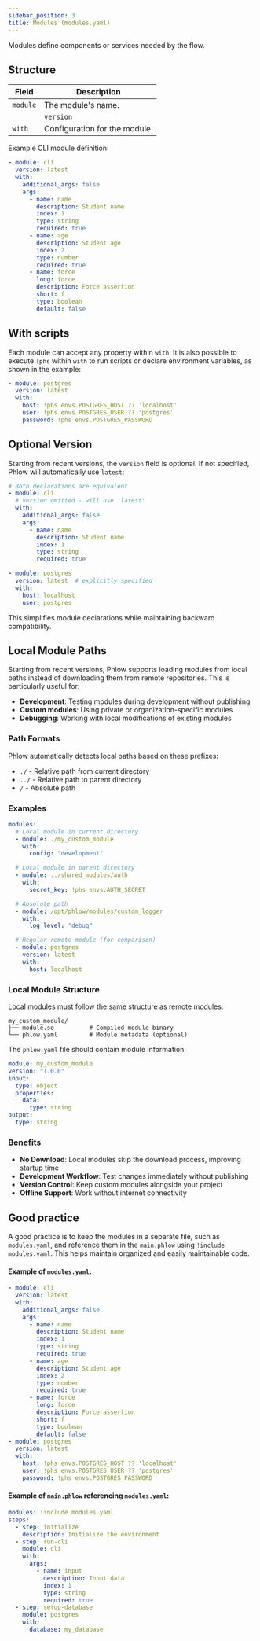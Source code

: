 ```yaml
---
sidebar_position: 3
title: Modules (modules.yaml)
---
```

Modules define components or services needed by the flow.

## Structure

| Field | Description |
|-------|-------------|
| `module` | The module's name. |
|| `version` | **Optional.** The module's version. If not specified, defaults to `latest`. |
| `with` | Configuration for the module. |

Example CLI module definition:

```yaml
- module: cli
  version: latest
  with:
    additional_args: false
    args: 
      - name: name
        description: Student name
        index: 1
        type: string
        required: true
      - name: age
        description: Student age
        index: 2
        type: number
        required: true
      - name: force
        long: force
        description: Force assertion
        short: f
        type: boolean
        default: false
```

## With scripts

Each module can accept any property within `with`. It is also possible to execute `!phs` within `with` to run scripts or declare environment variables, as shown in the example:

```yaml
- module: postgres
  version: latest
  with:
    host: !phs envs.POSTGRES_HOST ?? 'localhost'
    user: !phs envs.POSTGRES_USER ?? 'postgres'
    password: !phs envs.POSTGRES_PASSWORD
```

## Optional Version

Starting from recent versions, the `version` field is optional. If not specified, Phlow will automatically use `latest`:

```yaml
# Both declarations are equivalent
- module: cli
  # version omitted - will use 'latest'
  with:
    additional_args: false
    args: 
      - name: name
        description: Student name
        index: 1
        type: string
        required: true

- module: postgres
  version: latest  # explicitly specified
  with:
    host: localhost
    user: postgres
```

This simplifies module declarations while maintaining backward compatibility.

## Local Module Paths

Starting from recent versions, Phlow supports loading modules from local paths instead of downloading them from remote repositories. This is particularly useful for:

- **Development**: Testing modules during development without publishing
- **Custom modules**: Using private or organization-specific modules
- **Debugging**: Working with local modifications of existing modules

### Path Formats

Phlow automatically detects local paths based on these prefixes:

- `./` - Relative path from current directory
- `../` - Relative path to parent directory
- `/` - Absolute path

### Examples

```yaml
modules:
  # Local module in current directory
  - module: ./my_custom_module
    with:
      config: "development"

  # Local module in parent directory
  - module: ../shared_modules/auth
    with:
      secret_key: !phs envs.AUTH_SECRET

  # Absolute path
  - module: /opt/phlow/modules/custom_logger
    with:
      log_level: "debug"

  # Regular remote module (for comparison)
  - module: postgres
    version: latest
    with:
      host: localhost
```

### Local Module Structure

Local modules must follow the same structure as remote modules:

```
my_custom_module/
├── module.so          # Compiled module binary
└── phlow.yaml         # Module metadata (optional)
```

The `phlow.yaml` file should contain module information:

```yaml
module: my_custom_module
version: "1.0.0"
input:
  type: object
  properties:
    data:
      type: string
output:
  type: string
```

### Benefits

- **No Download**: Local modules skip the download process, improving startup time
- **Development Workflow**: Test changes immediately without publishing
- **Version Control**: Keep custom modules alongside your project
- **Offline Support**: Work without internet connectivity

## Good practice

A good practice is to keep the modules in a separate file, such as `modules.yaml`, and reference them in the `main.phlow` using `!include modules.yaml`. This helps maintain organized and easily maintainable code.

#### Example of `modules.yaml`:

```yaml
- module: cli
  version: latest
  with:
    additional_args: false
    args: 
      - name: name
        description: Student name
        index: 1
        type: string
        required: true
      - name: age
        description: Student age
        index: 2
        type: number
        required: true
      - name: force
        long: force
        description: Force assertion
        short: f
        type: boolean
        default: false
- module: postgres
  version: latest
  with:
    host: !phs envs.POSTGRES_HOST ?? 'localhost'
    user: !phs envs.POSTGRES_USER ?? 'postgres'
    password: !phs envs.POSTGRES_PASSWORD
```

#### Example of `main.phlow` referencing `modules.yaml`:

```yaml
modules: !include modules.yaml
steps:
  - step: initialize
    description: Initialize the environment
  - step: run-cli
    module: cli
    with:
      args:
        - name: input
          description: Input data
          index: 1
          type: string
          required: true
  - step: setup-database
    module: postgres
    with:
      database: my_database
```
